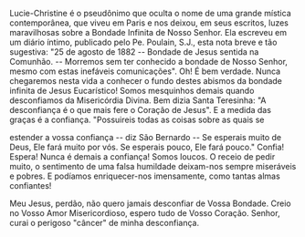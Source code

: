 
Lucie-Christine é o pseudônimo que oculta o nome de uma grande mística contemporânea, que viveu em Paris e nos deixou, em seus escritos, luzes maravilhosas sobre a Bondade Infinita de Nosso Senhor. Ela escreveu em um diário íntimo, publicado pelo Pe. Poulain, S.J., esta nota breve e tão sugestiva: "25 de agosto de 1882 -- Bondade de Jesus sentida na Comunhão. -- Morremos sem ter conhecido a bondade de Nosso Senhor, mesmo com estas inefáveis comunicações". Oh! É bem verdade. Nunca chegaremos nesta vida a conhecer o fundo destes abismos da bondade infinita de Jesus Eucarístico! Somos mesquinhos demais quando desconfiamos da Misericórdia Divina. Bem dizia Santa Teresinha: "A desconfiança é o que mais fere o Coração de Jesus". E a medida das graças é a confiança. "Possuireis todas as coisas sobre as quais se

estender a vossa confiança -- diz São Bernardo -- Se esperais muito de Deus, Ele fará muito por vós. Se esperais pouco, Ele fará pouco." Confia! Espera! Nunca é demais a confiança! Somos loucos. O receio de pedir muito, o sentimento de uma falsa humildade deixam-nos sempre miseráveis e pobres. E podíamos enriquecer-nos imensamente, como tantas almas confiantes!

Meu Jesus, perdão, não quero jamais desconfiar de Vossa Bondade. Creio no Vosso Amor Misericordioso, espero tudo de Vosso Coração. Senhor, curai o perigoso "câncer" de minha desconfiança.


